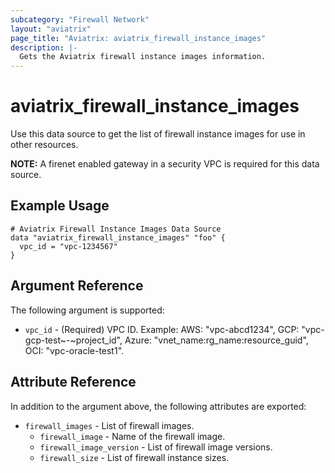 ```yaml
---
subcategory: "Firewall Network"
layout: "aviatrix"
page_title: "Aviatrix: aviatrix_firewall_instance_images"
description: |-
  Gets the Aviatrix firewall instance images information.
---
```


# aviatrix_firewall_instance_images

Use this data source to get the list of firewall instance images for use in other resources.

**NOTE:** A firenet enabled gateway in a security VPC is required for this data source.

## Example Usage

```hcl
# Aviatrix Firewall Instance Images Data Source
data "aviatrix_firewall_instance_images" "foo" {
  vpc_id = "vpc-1234567"
}
```

## Argument Reference

The following argument is supported:

* `vpc_id` - (Required) VPC ID. Example: AWS: "vpc-abcd1234", GCP: "vpc-gcp-test~-~project_id", Azure: "vnet_name:rg_name:resource_guid", OCI: "vpc-oracle-test1".

## Attribute Reference

In addition to the argument above, the following attributes are exported:

* `firewall_images` - List of firewall images.
    * `firewall_image` - Name of the firewall image.
    * `firewall_image_version` - List of firewall image versions.
    * `firewall_size` - List of firewall instance sizes.
